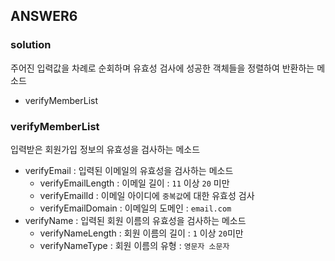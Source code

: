 ## ANSWER6

### solution
주어진 입력값을 차례로 순회하며 유효성 검사에 성공한 객체들을 정렬하여 반환하는 메소드
- verifyMemberList

### verifyMemberList
입력받은 회원가입 정보의 유효성을 검사하는 메소드
- verifyEmail : 입력된 이메일의 유효성을 검사하는 메소드
  - verifyEmailLength : 이메일 길이 : `11` 이상 `20` 미만
  - verifyEmailId : 이메일 아이디에 `중복값`에 대한 유효성 검사
  - verifyEmailDomain : 이메일의 도메인 : `email.com`
- verifyName : 입력된 회원 이름의 유효성을 검사하는 메소드
  - verifyNameLength : 회원 이름의 길이 : `1` 이상 `20`미만
  - verifyNameType : 회원 이름의 유형 : `영문자 소문자`

